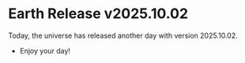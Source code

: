 # Earth Release v2025.10.02
Today, the universe has released another day with version 2025.10.02.
- Enjoy your day!
